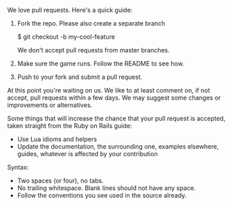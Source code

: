 We love pull requests. Here's a quick guide:

1. Fork the repo. Please also create a separate branch

    $ git checkout -b my-cool-feature

   We don't accept pull requests from master branches.

2. Make sure the game runs. Follow the README to see how.

5. Push to your fork and submit a pull request.

At this point you're waiting on us. We like to at least comment on, if not
accept, pull requests within a few days. We may suggest some changes or
improvements or alternatives.

Some things that will increase the chance that your pull request is accepted,
taken straight from the Ruby on Rails guide:

* Use Lua idioms and helpers
* Update the documentation, the surrounding one, examples elsewhere, guides,
  whatever is affected by your contribution

Syntax:

* Two spaces (or four), no tabs.
* No trailing whitespace. Blank lines should not have any space.
* Follow the conventions you see used in the source already.
